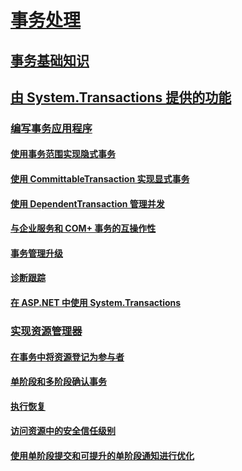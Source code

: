 # [事务处理](index.md)
## [事务基础知识](transaction-fundamentals.md)
## [由 System.Transactions 提供的功能](features-provided-by-system-transactions.md)
### [编写事务应用程序](writing-a-transactional-application.md)
#### [使用事务范围实现隐式事务](implementing-an-implicit-transaction-using-transaction-scope.md)
#### [使用 CommittableTransaction 实现显式事务](implementing-an-explicit-transaction-using-committabletransaction.md)
#### [使用 DependentTransaction 管理并发](managing-concurrency-with-dependenttransaction.md)
#### [与企业服务和 COM+ 事务的互操作性](interoperability-with-enterprise-services-and-com-transactions.md)
#### [事务管理升级](transaction-management-escalation.md)
#### [诊断跟踪](diagnostic-traces.md)
#### [在 ASP.NET 中使用 System.Transactions](using-system-transactions-in-aspnet.md)
### [实现资源管理器](implementing-a-resource-manager.md)
#### [在事务中将资源登记为参与者](enlisting-resources-as-participants-in-a-transaction.md)
#### [单阶段和多阶段确认事务](committing-a-transaction-in-single-phase-and-multi-phase.md)
#### [执行恢复](performing-recovery.md)
#### [访问资源中的安全信任级别](security-trust-levels-in-accessing-resources.md)
#### [使用单阶段提交和可提升的单阶段通知进行优化](optimization-spc-and-promotable-spn.md)
